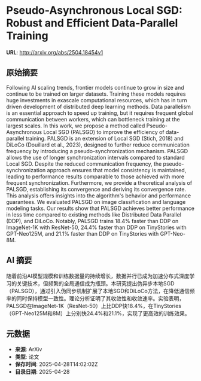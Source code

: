 # Pseudo-Asynchronous Local SGD: Robust and Efficient Data-Parallel Training

**URL**: http://arxiv.org/abs/2504.18454v1

## 原始摘要

Following AI scaling trends, frontier models continue to grow in size and
continue to be trained on larger datasets. Training these models requires huge
investments in exascale computational resources, which has in turn driven
development of distributed deep learning methods. Data parallelism is an
essential approach to speed up training, but it requires frequent global
communication between workers, which can bottleneck training at the largest
scales. In this work, we propose a method called Pseudo-Asynchronous Local SGD
(PALSGD) to improve the efficiency of data-parallel training. PALSGD is an
extension of Local SGD (Stich, 2018) and DiLoCo (Douillard et al., 2023),
designed to further reduce communication frequency by introducing a
pseudo-synchronization mechanism. PALSGD allows the use of longer
synchronization intervals compared to standard Local SGD. Despite the reduced
communication frequency, the pseudo-synchronization approach ensures that model
consistency is maintained, leading to performance results comparable to those
achieved with more frequent synchronization. Furthermore, we provide a
theoretical analysis of PALSGD, establishing its convergence and deriving its
convergence rate. This analysis offers insights into the algorithm's behavior
and performance guarantees. We evaluated PALSGD on image classification and
language modeling tasks. Our results show that PALSGD achieves better
performance in less time compared to existing methods like Distributed Data
Parallel (DDP), and DiLoCo. Notably, PALSGD trains 18.4% faster than DDP on
ImageNet-1K with ResNet-50, 24.4% faster than DDP on TinyStories with
GPT-Neo125M, and 21.1% faster than DDP on TinyStories with GPT-Neo-8M.


## AI 摘要

随着前沿AI模型规模和训练数据量的持续增长，数据并行已成为加速分布式深度学习的关键技术，但频繁的全局通信成为瓶颈。本研究提出伪异步本地SGD（PALSGD），通过引入伪同步机制扩展了本地SGD和DiLoCo方法，在降低通信频率的同时保持模型一致性。理论分析证明了其收敛性和收敛速率。实验表明，PALSGD在ImageNet-1K（ResNet-50）上比DDP快18.4%，在TinyStories（GPT-Neo125M和8M）上分别快24.4%和21.1%，实现了更高效的训练效果。

## 元数据

- **来源**: ArXiv
- **类型**: 论文
- **保存时间**: 2025-04-28T14:02:02Z
- **目录日期**: 2025-04-28
